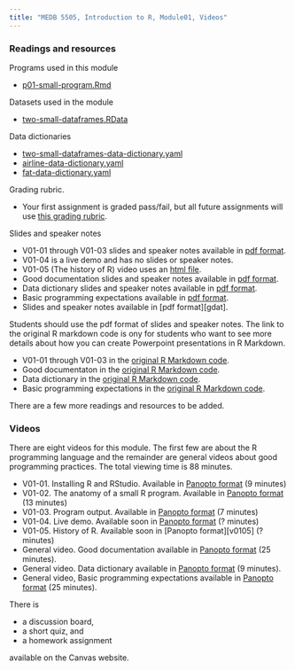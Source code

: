 ```yaml
---
title: "MEDB 5505, Introduction to R, Module01, Videos"
---
```


### Readings and resources

Programs used in this module

+ [p01-small-program.Rmd][p01sm]

Datasets used in the module

+ [two-small-dataframes.RData][twosm]

Data dictionaries

+ [two-small-dataframes-data-dictionary.yaml][dict1]
+ [airline-data-dictionary.yaml][dict2]
+ [fat-data-dictionary.yaml][dict3]

Grading rubric.

+ Your first assignment is graded pass/fail, but all future assignments will use [this grading rubric][rgrad].

Slides and speaker notes

+ V01-01 through V01-03 slides and speaker notes available in [pdf format][s0101].
+ V01-04 is a live demo and has no slides or speaker notes.
+ V01-05 (The history of R) video uses an [html file][hhist].
+ Good documentation slides and speaker notes available in [pdf format][sdocu].
+ Data dictionary slides and speaker notes available in [pdf format][sdict].
+ Basic programming expectations available in [pdf format][sprog].
+ Slides and speaker notes available in [pdf format][gdat].

Students should use the pdf format of slides and speaker notes. The link to the original R markdown code is ony for students who want to see more details about how you can create Powerpoint presentations in R Markdown.

+ V01-01 through V01-03 in the [original R Markdown code][r0101].
+ Good documentaton in the [original R Markdown code][rdocu].
+ Data dictionary in the [original R Markdown code][rdict].
+ Basic programming expectations in the [original R Markdown code][rprog].


There are a few more readings and resources to be added.

### Videos

There are eight videos for this module. The first few are about the R programming language and the remainder are general videos about good programming practices. The total viewing time is 88 minutes.

+ V01-01. Installing R and RStudio. Available in [Panopto format][v0101] (9 minutes)
+ V01-02. The anatomy of a small R program. Available in [Panopto format][v0102] (13 minutes)
+ V01-03. Program output. Available in [Panopto format][v0103] (7 minutes)
+ V01-04. Live demo. Available soon in [Panopto format][v0104] (? minutes)
+ V01-05. History of R. Available soon in [Panopto format][v0105] (? minutes)
+ General video. Good documentation available in [Panopto format][vdoc]  (25 minutes).
+ General video. Data dictionary available in [Panopto format][vdat] (9 minutes).
+ General video, Basic programming expectations available in [Panopto format][vbas] (25 minutes).

There is

+ a discussion board,
+ a short quiz, and
+ a homework assignment

available on the Canvas website.

[g0101]: https://github.com/pmean/classes/blob/master/introduction-to-r/results/v01-slides-and-speaker-notes.pdf
[v0101]: https://umsystem.hosted.panopto.com/Panopto/Pages/Viewer.aspx?id=7aa5f2ae-11b1-4614-ae9e-ae21015aac91
[v0102]: https://umsystem.hosted.panopto.com/Panopto/Pages/Viewer.aspx?id=54d22862-3664-4f1e-b6a5-ae21015df7e9
[v0103]: https://umsystem.hosted.panopto.com/Panopto/Pages/Viewer.aspx?id=3d922277-92f4-423c-82f3-ae21015fe528
[v0104]: 
[v0105]: 

[vbas]: https://umsystem.hosted.panopto.com/Panopto/Pages/Viewer.aspx?id=3e452426-cdc3-4362-8f44-ad43016ff307
[vdoc]: https://umsystem.hosted.panopto.com/Panopto/Pages/Viewer.aspx?id=dd509ca9-9888-4cc7-b60b-ab19014226bd
[vdat]: https://umsystem.hosted.panopto.com/Panopto/Pages/Viewer.aspx?id=180e269c-32a1-42e6-bd1f-ab19014ba38a

[hhist]: http://new.pmean.com/history-of-r/

[p01sm]: https://github.com/pmean/classes/blob/master/introduction-to-r/src/p01-small-program.Rmd
[twosm]: https://github.com/pmean/classes/blob/master/introduction-to-r/data/two-small-dataframes.RData

[dict1]: https://github.com/pmean/classes/blob/master/introduction-to-r/data/two-small-dataframes-data-dictionary.yaml
[dict2]: https://github.com/pmean/classes/blob/master/introduction-to-r/data/airline-data-dictionary.yaml
[dict3]: https://github.com/pmean/classes/blob/master/introduction-to-r/data/fat-data-dictionary.yaml

[r0101]: https://github.com/pmean/classes/blob/master/introduction-to-r/src/v01-slides-and-speaker-notes.Rmd
[s0101]: https://github.com/pmean/classes/blob/master/introduction-to-r/results/v01-slides-and-speaker-notes.pdf

[rdict]: https://github.com/pmean/classes/blob/master/software-engineering/src/gcp-v03-data-dictonary.Rmd
[rdocu]: https://github.com/pmean/classes/blob/master/software-engineering/src/gcp-v02-good-documentation.Rmd
[rgrad]: https://github.com/pmean/classes/blob/master/software-engineering/src/grading-rubric.md
[rprog]: https://github.com/pmean/classes/blob/master/software-engineering/src/programming-expectations.md

[sdict]: https://github.com/pmean/classes/blob/master/software-engineering/results/data-dictionary.pdf
[sdocu]: https://github.com/pmean/classes/blob/master/software-engineering/results/good-documentation.pdf
[sprog]: https://github.com/pmean/classes/blob/master/software-engineering/results/programming-expectations.pdf

